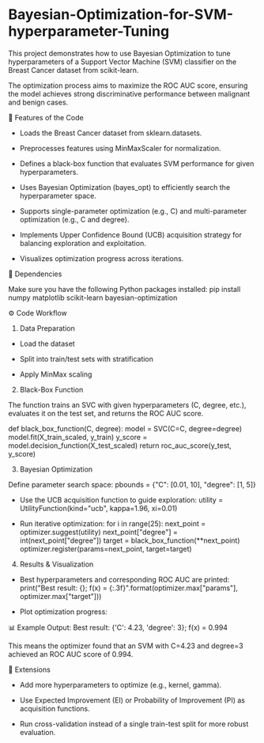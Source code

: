 # Bayesian-Optimization-for-SVM-hyperparameter-Tuning

This project demonstrates how to use Bayesian Optimization to tune hyperparameters of a Support Vector Machine (SVM) classifier on the Breast Cancer dataset from scikit-learn.

The optimization process aims to maximize the ROC AUC score, ensuring the model achieves strong discriminative performance between malignant and benign cases.


📌 Features of the Code

* Loads the Breast Cancer dataset from sklearn.datasets.

* Preprocesses features using MinMaxScaler for normalization.

* Defines a black-box function that evaluates SVM performance for given hyperparameters.

* Uses Bayesian Optimization (bayes_opt) to efficiently search the hyperparameter space.

* Supports single-parameter optimization (e.g., C) and multi-parameter optimization (e.g., C and degree).

* Implements Upper Confidence Bound (UCB) acquisition strategy for balancing exploration and exploitation.

* Visualizes optimization progress across iterations.

  

🚀 Dependencies

Make sure you have the following Python packages installed:
pip install numpy matplotlib scikit-learn bayesian-optimization



⚙️ Code Workflow
1. Data Preparation

  * Load the dataset

  * Split into train/test sets with stratification

  * Apply MinMax scaling

2. Black-Box Function

The function trains an SVC with given hyperparameters (C, degree, etc.), evaluates it on the test set, and returns the ROC AUC score.

def black_box_function(C, degree):
    model = SVC(C=C, degree=degree)
    model.fit(X_train_scaled, y_train)
    y_score = model.decision_function(X_test_scaled)
    return roc_auc_score(y_test, y_score)

3. Bayesian Optimization

Define parameter search space:
pbounds = {"C": [0.01, 10], "degree": [1, 5]}


* Use the UCB acquisition function to guide exploration:
  utility = UtilityFunction(kind="ucb", kappa=1.96, xi=0.01)


* Run iterative optimization:
  for i in range(25):
    next_point = optimizer.suggest(utility)
    next_point["degree"] = int(next_point["degree"])
    target = black_box_function(**next_point)
    optimizer.register(params=next_point, target=target)


4. Results & Visualization

* Best hyperparameters and corresponding ROC AUC are printed:
  print("Best result: {}; f(x) = {:.3f}".format(optimizer.max["params"], optimizer.max["target"]))

* Plot optimization progress:


📊 Example Output:
Best result: {'C': 4.23, 'degree': 3}; f(x) = 0.994

This means the optimizer found that an SVM with C=4.23 and degree=3 achieved an ROC AUC score of 0.994.


🔮 Extensions

* Add more hyperparameters to optimize (e.g., kernel, gamma).

* Use Expected Improvement (EI) or Probability of Improvement (PI) as acquisition functions.

* Run cross-validation instead of a single train-test split for more robust evaluation.
